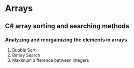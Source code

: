 # Arrays
## C# array sorting and searching methods
### Analyzing and reorgainizing the elements in arrays.

1. Bubble Sort
2. Binary Search
3. Maximum difference between integers
